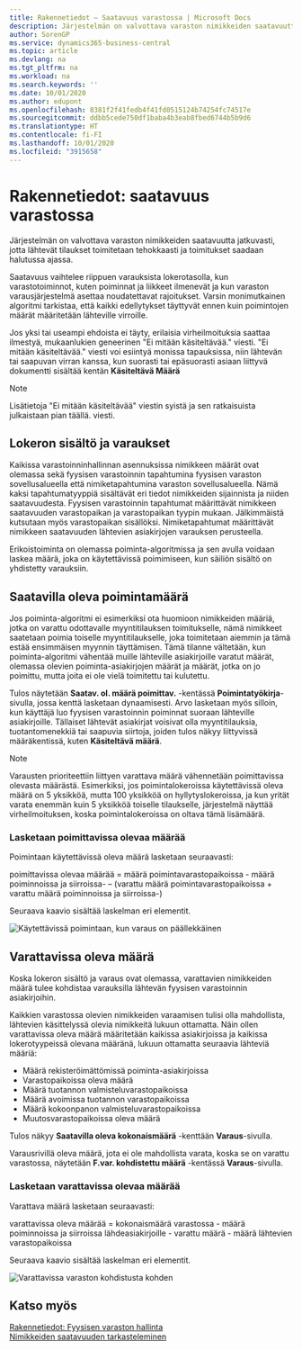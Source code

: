 ```yaml
---
title: Rakennetiedot – Saatavuus varastossa | Microsoft Docs
description: Järjestelmän on valvottava varaston nimikkeiden saatavuutta jatkuvasti, jotta lähtevät tilaukset toimitetaan tehokkaasti ja toimitukset saadaan halutussa ajassa.
author: SorenGP
ms.service: dynamics365-business-central
ms.topic: article
ms.devlang: na
ms.tgt_pltfrm: na
ms.workload: na
ms.search.keywords: ''
ms.date: 10/01/2020
ms.author: edupont
ms.openlocfilehash: 8381f2f41fedb4f41fd0515124b74254fc74517e
ms.sourcegitcommit: ddbb5cede750df1baba4b3eab8fbed6744b5b9d6
ms.translationtype: HT
ms.contentlocale: fi-FI
ms.lasthandoff: 10/01/2020
ms.locfileid: "3915658"
---
```

# <a name="design-details-availability-in-the-warehouse"></a>Rakennetiedot: saatavuus varastossa
Järjestelmän on valvottava varaston nimikkeiden saatavuutta jatkuvasti, jotta lähtevät tilaukset toimitetaan tehokkaasti ja toimitukset saadaan halutussa ajassa.  

Saatavuus vaihtelee riippuen varauksista lokerotasolla, kun varastotoiminnot, kuten poiminnat ja liikkeet ilmenevät ja kun varaston varausjärjestelmä asettaa noudatettavat rajoitukset. Varsin monimutkainen algoritmi tarkistaa, että kaikki edellytykset täyttyvät ennen kuin poimintojen määrät määritetään lähteville virroille.

Jos yksi tai useampi ehdoista ei täyty, erilaisia virheilmoituksia saattaa ilmestyä, mukaanlukien geneerinen "Ei mitään käsiteltävää." viesti. "Ei mitään käsiteltävää." viesti voi esiintyä monissa tapauksissa, niin lähtevän tai saapuvan virran kanssa, kun suorasti tai epäsuorasti asiaan liittyvä dokumentti sisältää kentän **Käsiteltävä Määrä**

> [!NOTE]
> Lisätietoja "Ei mitään käsiteltävää" viestin syistä ja sen ratkaisuista julkaistaan pian täällä. viesti.

## <a name="bin-content-and-reservations"></a>Lokeron sisältö ja varaukset  
 Kaikissa varastoinninhallinnan asennuksissa nimikkeen määrät ovat olemassa sekä fyysisen varastoinnin tapahtumina fyysisen varaston sovellusalueella että nimiketapahtumina varaston sovellusalueella. Nämä kaksi tapahtumatyyppiä sisältävät eri tiedot nimikkeiden sijainnista ja niiden saatavuudesta. Fyysisen varastoinnin tapahtumat määrittävät nimikkeen saatavuuden varastopaikan ja varastopaikan tyypin mukaan. Jälkimmäistä kutsutaan myös varastopaikan sisällöksi. Nimiketapahtumat määrittävät nimikkeen saatavuuden lähtevien asiakirjojen varauksen perusteella.  

 Erikoistoiminta on olemassa poiminta-algoritmissa ja sen avulla voidaan laskea määrä, joka on käytettävissä poimimiseen, kun säiliön sisältö on yhdistetty varauksiin.  

## <a name="quantity-available-to-pick"></a>Saatavilla oleva poimintamäärä  
 Jos poiminta-algoritmi ei esimerkiksi ota huomioon nimikkeiden määriä, jotka on varattu odottavalle myyntitilauksen toimitukselle, nämä nimikkeet saatetaan poimia toiselle myyntitilaukselle, joka toimitetaan aiemmin ja tämä estää ensimmäisen myynnin täyttämisen. Tämä tilanne vältetään, kun poiminta-algoritmi vähentää muille lähteville asiakirjoille varatut määrät, olemassa olevien poiminta-asiakirjojen määrät ja määrät, jotka on jo poimittu, mutta joita ei ole vielä toimitettu tai kulutettu.  

 Tulos näytetään **Saatav. ol. määrä poimittav.** -kentässä **Poimintatyökirja**-sivulla, jossa kenttä lasketaan dynaamisesti. Arvo lasketaan myös silloin, kun käyttäjä luo fyysisen varastoinnin poiminnat suoraan lähteville asiakirjoille. Tällaiset lähtevät asiakirjat voisivat olla myyntitilauksia, tuotantomenekkiä tai saapuvia siirtoja, joiden tulos näkyy liittyvissä määräkentissä, kuten **Käsiteltävä määrä**.  

> [!NOTE]  
>  Varausten prioriteettiin liittyen varattava määrä vähennetään poimittavissa olevasta määrästä. Esimerkiksi, jos poimintalokeroissa käytettävissä oleva määrä on 5 yksikköä, mutta 100 yksikköä on hyllytyslokeroissa, ja kun yrität varata enemmän kuin 5 yksikköä toiselle tilaukselle, järjestelmä näyttää virheilmoituksen, koska poimintalokeroissa on oltava tämä lisämäärä.  

### <a name="calculating-the-quantity-available-to-pick"></a>Lasketaan poimittavissa olevaa määrää  
 Poimintaan käytettävissä oleva määrä lasketaan seuraavasti:  

 poimittavissa olevaa määrää = määrä poimintavarastopaikoissa - määrä poiminnoissa ja siirroissa- – (varattu määrä poimintavarastopaikoissa + varattu määrä poiminnoissa ja siirroissa-)  

 Seuraava kaavio sisältää laskelman eri elementit.  

 ![Käytettävissä poimintaan, kun varaus on päällekkäinen](media/design_details_warehouse_management_availability_2.png "Käytettävissä poimintaan, kun varaus on päällekkäinen")  

## <a name="quantity-available-to-reserve"></a>Varattavissa oleva määrä  
 Koska lokeron sisältö ja varaus ovat olemassa, varattavien nimikkeiden määrä tulee kohdistaa varauksilla lähtevän fyysisen varastoinnin asiakirjoihin.  

 Kaikkien varastossa olevien nimikkeiden varaamisen tulisi olla mahdollista, lähtevien käsittelyssä olevia nimikkeitä lukuun ottamatta. Näin ollen varattavissa oleva määrä määritetään kaikissa asiakirjoissa ja kaikissa lokerotyypeissä olevana määränä, lukuun ottamatta seuraavia lähteviä määriä:  

-   Määrä rekisteröimättömissä poiminta-asiakirjoissa  
-   Varastopaikoissa oleva määrä  
-   Määrä tuotannon valmisteluvarastopaikoissa  
-   Määrä avoimissa tuotannon varastopaikoissa  
-   Määrä kokoonpanon valmisteluvarastopaikoissa  
-   Muutosvarastopaikoissa oleva määrä  

 Tulos näkyy **Saatavilla oleva kokonaismäärä** -kenttään **Varaus**-sivulla.  

 Varausrivillä oleva määrä, jota ei ole mahdollista varata, koska se on varattu varastossa, näytetään **F.var. kohdistettu määrä** -kentässä **Varaus**-sivulla.  

### <a name="calculating-the-quantity-available-to-reserve"></a>Lasketaan varattavissa olevaa määrää  
 Varattava määrä lasketaan seuraavasti:  

 varattavissa oleva määrää = kokonaismäärä varastossa - määrä poiminnoissa ja siirroissa lähdeasiakirjoille - varattu määrä - määrä lähtevien varastopaikoissa  

 Seuraava kaavio sisältää laskelman eri elementit.  

 ![Varattavissa varaston kohdistusta kohden](media/design_details_warehouse_management_availability_3.png "Varattavissa varaston kohdistusta kohden")  

## <a name="see-also"></a>Katso myös  
 [Rakennetiedot: Fyysisen varaston hallinta](design-details-warehouse-management.md)  
 [Nimikkeiden saatavuuden tarkasteleminen](inventory-how-availability-overview.md)
